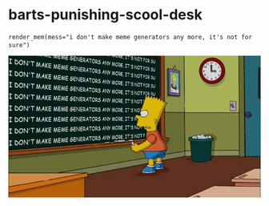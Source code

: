 # barts-punishing-scool-desk

    render_mem(mess="i don't make meme generators any more, it's not for sure")

![out](out.jpg)